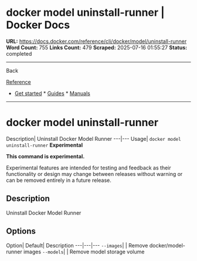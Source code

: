 # docker model uninstall-runner | Docker Docs

**URL:** https://docs.docker.com/reference/cli/docker/model/uninstall-runner
**Word Count:** 755
**Links Count:** 479
**Scraped:** 2025-07-16 01:55:27
**Status:** completed

---

Back

[Reference](https://docs.docker.com/reference/)

  * [Get started](https://docs.docker.com/get-started/)   * [Guides](https://docs.docker.com/guides/)   * [Manuals](https://docs.docker.com/manuals/)

* * *

# docker model uninstall-runner

Description| Uninstall Docker Model Runner   ---|---   Usage| `docker model uninstall-runner`      **Experimental**

**This command is experimental.**

Experimental features are intended for testing and feedback as their functionality or design may change between releases without warning or can be removed entirely in a future release.

## Description

Uninstall Docker Model Runner

## Options

Option| Default| Description   ---|---|---   `--images`| | Remove docker/model-runner images   `--models`| | Remove model storage volume